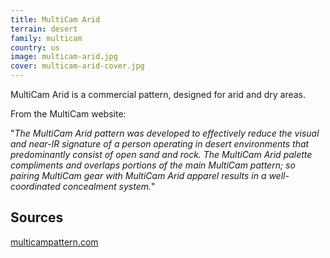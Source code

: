 ```yaml
---
title: MultiCam Arid
terrain: desert
family: multicam
country: us
image: multicam-arid.jpg
cover: multicam-arid-cover.jpg
---
```

MultiCam Arid is a commercial pattern, designed for arid and dry areas.

From the MultiCam website:

"*The MultiCam Arid pattern was developed to effectively reduce the visual and near-IR signature of a person operating in desert environments that predominantly consist of open sand and rock. The MultiCam Arid palette compliments and overlaps portions of the main MultiCam pattern; so pairing MultiCam gear with MultiCam Arid apparel results in a well-coordinated concealment system.*"

Sources
-------
[multicampattern.com](http://multicampattern.com)
